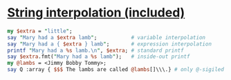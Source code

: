[1]: http://rosettacode.org/wiki/String_interpolation_(included)

# [String interpolation (included)][1]

```perl
my $extra = "little";
say "Mary had a $extra lamb";           # variable interpolation
say "Mary had a { $extra } lamb";       # expression interpolation
printf "Mary had a %s lamb.\n", $extra; # standard printf
say $extra.fmt("Mary had a %s lamb");   # inside-out printf
my @lambs = <Jimmy Bobby Tommy>;
say Q :array { $$$ The lambs are called @lambs[]\\\.} # only @-sigiled containers are interpolated
```